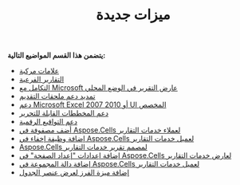 ﻿---
title: ميزات جديدة
type: docs
weight: 40
url: /ar/reportingservices/new-features/
---
**يتضمن هذا القسم المواضيع التالية:** 
- [علامات مركبة](/cells/ar/reportingservices/composite-markers/)
- [التقارير الفرعية](/cells/ar/reportingservices/sub-reports/)
- [التكامل مع Microsoft عارض التقرير في الوضع المحلي](/cells/ar/reportingservices/integrate-with-microsoft-report-viewer-in-local-mode/)
- [تمديد دعم ملحقات التقديم](/cells/ar/reportingservices/extended-rendering-extensions-support/)
- [دعم Microsoft Excel 2007 أو 2010 UI المخصص](/cells/ar/reportingservices/support-for-microsoft-excel-2007-or-2010-custom-ui/)
- [دعم المخططات القابلة للتحرير](/cells/ar/reportingservices/support-for-editable-charts/)
- [دعم التواقيع الرقمية](/cells/ar/reportingservices/support-for-digital-signatures/)
- [أضف مصفوفة في Aspose.Cells لعملاء خدمات التقارير](/cells/ar/reportingservices/add-matrix-in-aspose-cells-for-reporting-services-client/)
- [إضافة وظيفة إخفاء في Aspose.Cells لعميل خدمات التقارير](/cells/ar/reportingservices/add-hide-function-in-aspose-cells-for-reporting-services-client/)
- [Aspose.Cells لمصمم تقرير خدمات التقارير](/cells/ar/reportingservices/aspose-cells-for-reporting-services-report-designer/)
- [إضافة إعدادات "إعداد الصفحة" في Aspose.Cells لعارض خدمات التقارير](/cells/ar/reportingservices/add-settings-for-page-setup-in-aspose-cells-for-reporting-services-renderer/)
- [إضافة دالة المجموعة في Aspose.Cells لعميل خدمات التقارير](/cells/ar/reportingservices/add-group-function-in-aspose-cells-for-reporting-services-client/)
- [إضافة ميزة الفرز لعرض عنصر الجدول](/cells/ar/reportingservices/add-sorting-feature-for-rendering-table-item/)
